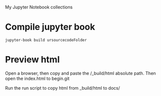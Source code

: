 My Jupyter Notebook collections

# Compile jupyter book

``jupyter-book build ursourcecodeFolder``
# Preview html
Open a browser, then copy and paste the /_build/html absolute path. Then open the index.html to begin.git 

Run the run script to copy html from _build/html to docs/